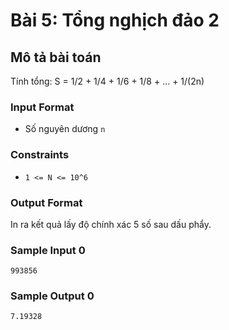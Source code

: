 # Bài 5: Tổng nghịch đảo 2

## Mô tả bài toán
Tính tổng: S = 1/2 + 1/4 + 1/6 + 1/8 + ... + 1/(2n)

### Input Format
- Số nguyên dương `n` 

### Constraints
- `1 <= N <= 10^6`

### Output Format
In ra kết quả lấy độ chính xác 5 số sau dấu phẩy.

### Sample Input 0
```
993856
```
### Sample Output 0
```
7.19328
```